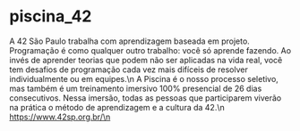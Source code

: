 # piscina_42
  A 42 São Paulo trabalha com aprendizagem baseada em projeto. Programação é como qualquer outro trabalho: você só aprende fazendo. Ao invés de aprender teorias que podem não ser aplicadas na vida real, você tem desafios de programação cada vez mais difíceis de resolver individualmente ou em equipes.\n
  A Piscina é o nosso processo seletivo, mas também é um treinamento imersivo 100% presencial de 26 dias consecutivos. Nessa imersão, todas as pessoas que participarem viverão na prática o método de aprendizagem e a cultura da 42.\n
  https://www.42sp.org.br/\n
